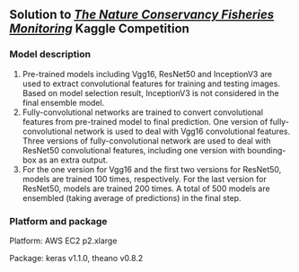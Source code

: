## Solution to [*The Nature Conservancy Fisheries Monitoring*](https://www.kaggle.com/c/the-nature-conservancy-fisheries-monitoring) Kaggle Competition


### Model description

1. Pre-trained models including Vgg16, ResNet50 and InceptionV3 are used to extract convolutional features for training and testing images. Based on model selection result, InceptionV3 is not considered in the final ensemble model.
2. Fully-convolutional networks are trained to convert convolutional features from pre-trained model to final prediction. One version of fully-convolutional network is used to deal with Vgg16 convolutional features. Three versions of fully-convolutional network are used to deal with ResNet50 convolutional features, including one version with bounding-box as an extra output.
3. For the one version for Vgg16 and the first two versions for ResNet50, models are trained 100 times, respectively. For the last version for ResNet50, models are trained 200 times. A total of 500 models are ensembled (taking average of predictions) in the final step.


### Platform and package

Platform: AWS EC2 p2.xlarge

Package: keras v1.1.0, theano v0.8.2
